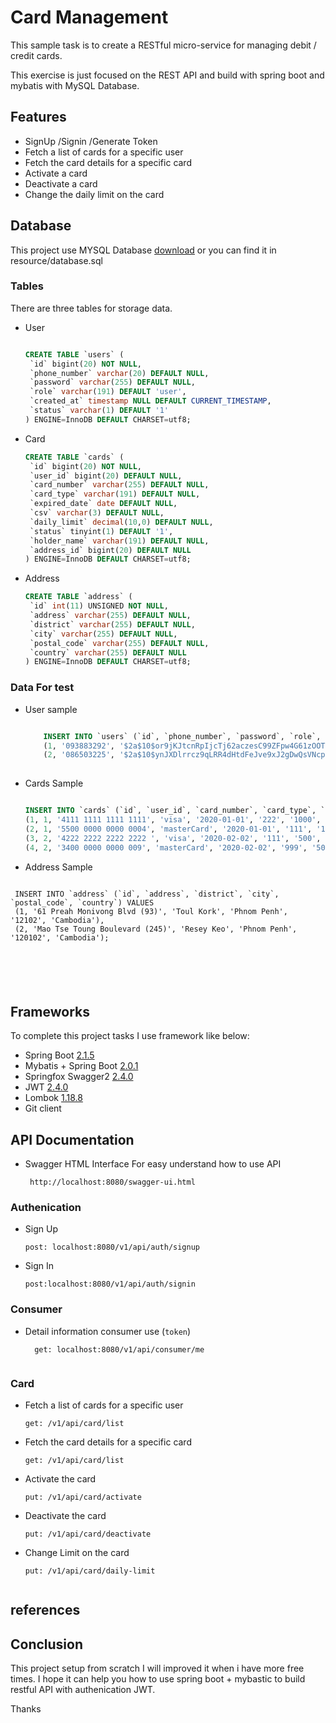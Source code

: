 # Card Management

This sample   task is to create a RESTful micro-service for managing debit / credit cards.

This exercise is just focused on the REST API and build with spring boot and mybatis with MySQL Database.

 
## Features

* SignUp /Signin /Generate Token 
* Fetch a list of cards for a specific user
* Fetch the card details for a specific card
* Activate a card
* Deactivate a card 
* Change the daily limit on the card



## Database

This project use MYSQL Database  [download](https://raw.githubusercontent.com/wecambodev/spring-boot-card-management/master/src/main/resources/database.sql) or you can find it in resource/database.sql

### Tables 
 There are three tables for storage data.
 
 * User  
 
     ```sql
    
    CREATE TABLE `users` (
      `id` bigint(20) NOT NULL,
      `phone_number` varchar(20) DEFAULT NULL,
      `password` varchar(255) DEFAULT NULL,
      `role` varchar(191) DEFAULT 'user',
      `created_at` timestamp NULL DEFAULT CURRENT_TIMESTAMP,
      `status` varchar(1) DEFAULT '1'
    ) ENGINE=InnoDB DEFAULT CHARSET=utf8;
    
    
     ```
  
 
 * Card  
 
     ```sql
    CREATE TABLE `cards` (
      `id` bigint(20) NOT NULL,
      `user_id` bigint(20) DEFAULT NULL,
      `card_number` varchar(255) DEFAULT NULL,
      `card_type` varchar(191) DEFAULT NULL,
      `expired_date` date DEFAULT NULL,
      `csv` varchar(3) DEFAULT NULL,
      `daily_limit` decimal(10,0) DEFAULT NULL,
      `status` tinyint(1) DEFAULT '1',
      `holder_name` varchar(191) DEFAULT NULL,
      `address_id` bigint(20) DEFAULT NULL
    ) ENGINE=InnoDB DEFAULT CHARSET=utf8;
    
    
     ```
 
 * Address
 
     ```sql
    CREATE TABLE `address` (
      `id` int(11) UNSIGNED NOT NULL,
      `address` varchar(255) DEFAULT NULL,
      `district` varchar(255) DEFAULT NULL,
      `city` varchar(255) DEFAULT NULL,
      `postal_code` varchar(255) DEFAULT NULL,
      `country` varchar(255) DEFAULT NULL
    ) ENGINE=InnoDB DEFAULT CHARSET=utf8;
    
     ```
 
 
### Data For test 

* User sample 

    ```sql 
    
        INSERT INTO `users` (`id`, `phone_number`, `password`, `role`, `created_at`, `status`) VALUES
        (1, '093883292', '$2a$10$or9jKJtcnRpIjcTj62aczesC99ZFpw4G61zOOTii4HecjbKADb67u', 'consumer', '2019-05-26 12:25:46', '1'),
        (2, '086503225', '$2a$10$ynJXDlrrcz9qLRR4dHtdFeJve9xJ2gDwQsVNcpLfe8BvZ.u/KXIwW', 'consumer', '2019-05-26 12:51:04', '1');
      
    ````

* Cards Sample 

    ```sql
    
    INSERT INTO `cards` (`id`, `user_id`, `card_number`, `card_type`, `expired_date`, `csv`, `daily_limit`, `status`, `holder_name`, `address_id`) VALUES
    (1, 1, '4111 1111 1111 1111', 'visa', '2020-01-01', '222', '1000', 1, 'Phuong Phally', 1),
    (2, 1, '5500 0000 0000 0004', 'masterCard', '2020-01-01', '111', '1000', 1, 'Phuong Phally', 1),
    (3, 2, '4222 2222 2222 2222 ', 'visa', '2020-02-02', '111', '500', 0, 'Dara Penhchet', 2),
    (4, 2, '3400 0000 0000 009', 'masterCard', '2020-02-02', '999', '500', 1, 'Dara Penhchet', 2);

    ````

* Address Sample 


```
 
 INSERT INTO `address` (`id`, `address`, `district`, `city`, `postal_code`, `country`) VALUES
 (1, '61 Preah Monivong Blvd (93)', 'Toul Kork', 'Phnom Penh', '12102', 'Cambodia'),
 (2, 'Mao Tse Toung Boulevard (245)', 'Resey Keo', 'Phnom Penh', '120102', 'Cambodia');

 
 
 
 
 ```




## Frameworks 

To complete this  project tasks I use framework like below:   

* Spring Boot [2.1.5](https://spring.io/projects/spring-boot)
* Mybatis + Spring Boot    [2.0.1](http://www.mybatis.org/spring-boot-starter/) 
* Springfox Swagger2  [2.4.0](https://springfox.github.io/springfox/docs/current/)
* JWT   [2.4.0](https://github.com/jwtk/jjwt)
* Lombok   [1.18.8](https://projectlombok.org/features/all)
* Git client



## API Documentation 

* Swagger HTML Interface For easy understand how to use API
    ```
     http://localhost:8080/swagger-ui.html
    ```


### Authenication 

* Sign Up

    ```
    post: localhost:8080/v1/api/auth/signup
    ```

* Sign In

    ```
    post:localhost:8080/v1/api/auth/signin
    ```




### Consumer 

* Detail information consumer use (````token````)

  ```
    get: localhost:8080/v1/api/consumer/me
    
  ```


### Card 


* Fetch a list of cards for a specific user

    ```
    get: /v1/api/card/list
    
* Fetch the card details for a specific card

    ```
    get: /v1/api/card/list
    
    ```

* Activate the card
        
    ```
    put: /v1/api/card/activate
    
    ```
    
* Deactivate the card

    ```
    put: /v1/api/card/deactivate
    
    ```
    
* Change Limit on the card

    ```
    put: /v1/api/card/daily-limit
     
    ```
    
    








## references



## Conclusion  

This project setup from scratch I will improved it when i have more free times. I hope it can help you how to use spring boot + mybastic to build restful API with authenication JWT.


Thanks   


